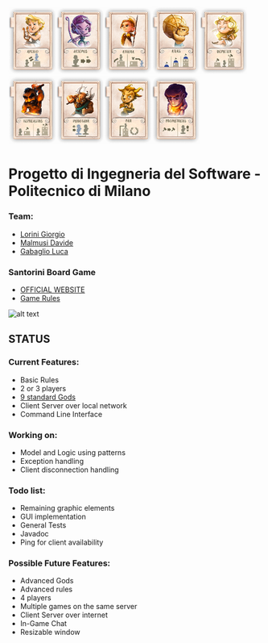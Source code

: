 <img src="src/main/resources/Santorini%20Images/SchermataSelezioneGod/LowQuality/Apollo.png" alt="alt text" width="95"><img src="src/main/resources/Santorini%20Images/SchermataSelezioneGod/LowQuality/Artemis.png" alt="alt text" width="95"><img src="src/main/resources/Santorini%20Images/SchermataSelezioneGod/LowQuality/Athena.png" alt="alt text" width="95"><img src="src/main/resources/Santorini%20Images/SchermataSelezioneGod/LowQuality/Atlas.png" alt="alt text" width="95"><img src="src/main/resources/Santorini%20Images/SchermataSelezioneGod/LowQuality/Demeter.png" alt="alt text" width="95"><img src="src/main/resources/Santorini%20Images/SchermataSelezioneGod/LowQuality/Hepheastus.png" alt="alt text" width="95"><img src="src/main/resources/Santorini%20Images/SchermataSelezioneGod/LowQuality/Minotaur.png" alt="alt text" width="95"><img src="src/main/resources/Santorini%20Images/SchermataSelezioneGod/LowQuality/Pan.png" alt="alt text" width="95"><img src="src/main/resources/Santorini%20Images/SchermataSelezioneGod/LowQuality/Prometheus.png" alt="alt text" width="95">

# Progetto di Ingegneria del Software - Politecnico di Milano

### Team:
* [Lorini Giorgio](https://github.com/giorgiolorini)
* [Malmusi Davide](https://github.com/malmu99)
* [Gabaglio Luca](https://github.com/luca98gab)

### Santorini Board Game

* [OFFICIAL WEBSITE]
* [Game Rules]

[Game Rules]: <http://files.roxley.com/Santorini-Rulebook-Web-2016.08.14.pdf>
[OFFICIAL WEBSITE]: <https://roxley.com/products/santorini?currency=EUR>

<img src="/Santorini%20Images/GameIcon.png" alt="alt text" width="200" height="200">


## STATUS

### Current Features:

* Basic Rules
* 2 or 3 players
* [9 standard Gods](/Santorini%20Images/Gods.txt)
* Client Server over local network
* Command Line Interface

### Working on:

* Model and Logic using patterns
* Exception handling
* Client disconnection handling

### Todo list:

* Remaining graphic elements
* GUI implementation
* General Tests
* Javadoc
* Ping for client availability

### Possible Future Features:

* Advanced Gods
* Advanced rules
* 4 players
* Multiple games on the same server
* Client Server over internet
* In-Game Chat
* Resizable window
